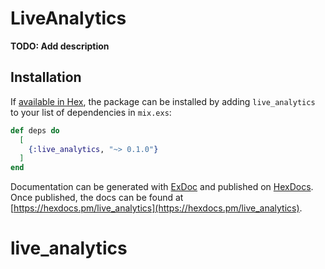 # LiveAnalytics

**TODO: Add description**

## Installation

If [available in Hex](https://hex.pm/docs/publish), the package can be installed
by adding `live_analytics` to your list of dependencies in `mix.exs`:

```elixir
def deps do
  [
    {:live_analytics, "~> 0.1.0"}
  ]
end
```

Documentation can be generated with [ExDoc](https://github.com/elixir-lang/ex_doc)
and published on [HexDocs](https://hexdocs.pm). Once published, the docs can
be found at [https://hexdocs.pm/live_analytics](https://hexdocs.pm/live_analytics).

# live_analytics
